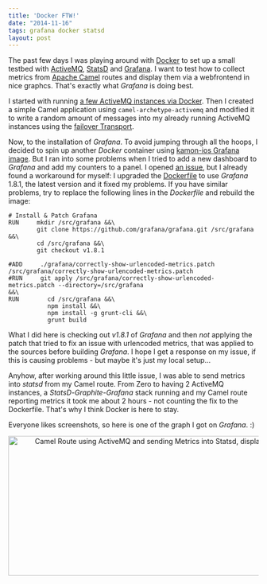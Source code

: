 ```yaml
---
title: 'Docker FTW!'
date: "2014-11-16"
tags: grafana docker statsd
layout: post
---
```

The past few days I was playing around with [Docker][8] to set up a small testbed with [ActiveMQ][0], [StatsD][1] and [Grafana][2]. I want to test how to collect metrics from [Apache Camel][7] routes and display them via a webfrontend in nice graphcs. That's exactly what *Grafana* is doing best.

I started with running [a few ActiveMQ instances via Docker][4]. Then I created a simple Camel application using `camel-archetype-activemq` and modified it to write a random amount of messages into my already running ActiveMQ instances using the [failover Transport][6].

Now, to the installation of *Grafana*. To avoid jumping through all the hoops, I decided to spin up another *Docker* container using [kamon-ios Grafana image][9]. But I ran into some problems when I tried to add a new dashboard to *Grafana* and add my counters to a panel. I opened [an issue][10], but I already found a workaround for myself: I upgraded the [Dockerfile][11] to use *Grafana* 1.8.1, the latest version and it fixed my problems. If you have similar problems, try to replace the following lines in the *Dockerfile* and rebuild the image:

    # Install & Patch Grafana
    RUN     mkdir /src/grafana &&\
            git clone https://github.com/grafana/grafana.git /src/grafana &&\
            cd /src/grafana &&\
            git checkout v1.8.1
    
    #ADD     ./grafana/correctly-show-urlencoded-metrics.patch /src/grafana/correctly-show-urlencoded-metrics.patch
    #RUN     git apply /src/grafana/correctly-show-urlencoded-metrics.patch --directory=/src/grafana                                         &&\
    RUN        cd /src/grafana &&\
               npm install &&\
               npm install -g grunt-cli &&\
               grunt build 

What I did here is checking out *v1.8.1* of *Grafana* and then *not* applying the patch that tried to fix an issue with urlencoded metrics, that was applied to the sources before building *Grafana*. I hope I get a response on my issue, if this is causing problems - but maybe it's just my local setup...

Anyhow, after working around this little issue, I was able to send metrics into *statsd* from my Camel route. From Zero to having 2 ActiveMQ instances, a *StatsD*-*Graphite*-*Grafana* stack running and my Camel route reporting metrics it took me about 2 hours - not counting the fix to the Dockerfile. That's why I think Docker is here to stay.

Everyone likes screenshots, so here is one of the graph I got on *Grafana*. :)

<center><a href="https://www.flickr.com/photos/cringe/15799269551" title="Camel Route using ActiveMQ and sending Metrics into Statsd, displayed in Grafana by Carsten Ringe, on Flickr"><img src="https://farm8.staticflickr.com/7493/15799269551_b080aa5c1c_z.jpg" width="640" height="281" alt="Camel Route using ActiveMQ and sending Metrics into Statsd, displayed in Grafana"></a></center>

[0]: https://activemq.apache.org/
[1]: https://activemq.apache.org/
[2]: http://grafana.org/
[3]: https://github.com/kamon-io/docker-grafana-graphite
[4]: https://github.com/noelo/amq-docker
[5]: https://camel.apache.org/camel-maven-archetypes.html
[6]: https://activemq.apache.org/failover-transport-reference.html
[7]: https://camel.apache.org/
[8]: https://docker.com/
[9]: https://github.com/kamon-io/docker-grafana-graphite
[10]: https://github.com/kamon-io/docker-grafana-graphite/issues/11
[11]: http://docs.docker.com/reference/builder/

